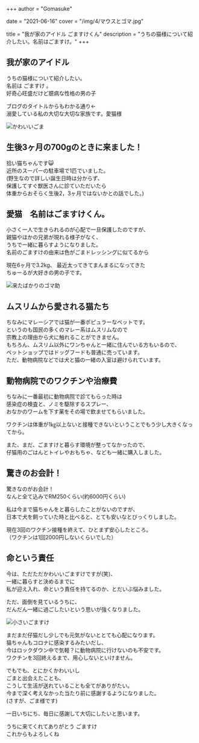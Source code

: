 +++
author = "Gomasuke"

date = "2021-06-16"
cover = "/img/4/マウスとゴマ.jpg"

title = "我が家のアイドル ごますけくん"
description = "うちの猫様について紹介したい。名前はごますけ。"
+++

## 我が家のアイドル  
うちの猫様について紹介したい。  
名前は ごますけ 。  
好奇心旺盛だけど臆病な性格の男の子  

ブログのタイトルからもわかる通り←  
溺愛している私の大切な大切な家族です。愛猫様  

![かわいいごま](/img/4/マウスとゴマ.jpg)

## 生後3ヶ月の700gのときに来ました！  
拾い猫ちゃんです😺  
近所のスーパーの駐車場で1匹でいました。  
(野生なので詳しい誕生日時は分からず、  
保護してすぐ獣医さんに診ていただいたら  
体重からおそらく生後2，3ヶ月ではないかとの話でした。)  


## 愛猫　名前はごますけくん。

小さく一人で生きられるのが心配で一旦保護したのですが、  
親猫やほかの兄弟が現れる様子がなく、  
うちで一緒に暮らすようになりました。  
名前のごますけの由来は色がごまドレッシングに似てるから  

現在6ヶ月で3.2kg、
最近太ってきてまんまるになってきた  
ちゅーるが大好きの男の子です。

![来たばかりのゴマ助](/img/4/来たばかりのゴマ助.jpg)

## ムスリムから愛される猫たち
ちなみにマレーシアでは猫が一番ポピュラーなペットです。  
というのも国民の多くのマレー系はムスリムなので  
宗教上の理由から犬に触れることができません。  
もちろん、ムスリム以外にワンちゃんと一緒に住んでいる方もいるので、  
ペットショップではドッグフードも普通に売っています。  
ただ、動物病院などでは犬と猫の一緒の入室は避けられています。  

## 動物病院でのワクチンや治療費

ちなみに一番最初に動物病院で診てもらった時は  
感染症の検査と、ノミを駆除するスプレー、  
おなかのワームを下す薬をその場で飲ませてもらいました。  

ワクチンは体重が1㎏以上ないと接種できないということでもう少し大きくなってから。  

また、まだ、ごますけと暮らす環境が整ってなかったので、  
仔猫用のごはんとトイレやおもちゃ、なども一緒に購入しました。  

## 驚きのお会計！
驚きなのがお会計！  
なんと全て込みでRM250くらい(約6000円くらい)  

私は今まで猫ちゃんをと暮らしたことがないのですが、  
日本で犬を飼っていた時と比べると、とても安いなとびっくりしました。  

現在3回のワクチン接種を終えて、ひとまず安心したところ。  
（ワクチンは1回2000円しないくらいでした）  

## 命という責任

今は、ただただかわいいごますけですが(笑)、  
一緒に暮らすと決めるまでに  
私が迎え入れ、命という責任を持てるのか、とだいぶ悩みました。  

ただ、面倒を見ているうちに、  
だんだん一緒に過ごしたいという思いが強くなりました。  

![小さいごますけ](/img/4/小さいごますけ.jpg)


まだまだ仔猫だし少しでも元気がないととても心配になります。  
猫ちゃんもコロナに感染するみたいだし、  
今はロックダウン中で気軽？に動物病院に行けないのも不安です。  
ワクチンを3回終えるまで、用心しないといけません。

でもでも、とにかくかわいいし  
ごまと出会えたことも、  
こうして生活が送れていることも全てがありがたい。  
今まで深く考えなかった当たり前に感謝するようになりました。  
(さすが、ごま様です)

一日いちにち、毎日に感謝して大切にしたいと思います。  

うちに来てくれてありがとう ごますけ  
これからもよろしくね